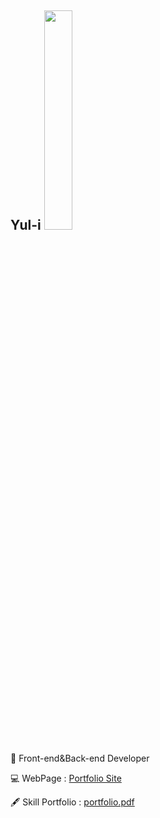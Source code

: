 
Yul-i
<img src = "https://avatars.githubusercontent.com/u/55575665?v=4" width="30%" height="30%">
---
📌 Front-end&Back-end Developer

💻 WebPage : [Portfolio Site](https://yul-i.github.io/ "PortfolioSite")

🖋 Skill Portfolio : [portfolio.pdf](https://drive.google.com/file/d/1btNh1FKUfC3CDfkZM24RmcKyXgH2n0rw/view?usp=sharing "Skill Portfolio")
